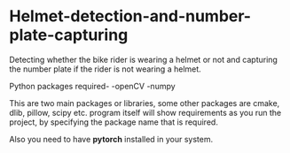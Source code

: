 # Helmet-detection-and-number-plate-capturing
Detecting whether the bike rider is wearing a helmet or not and capturing the number plate if the rider is not wearing a helmet.

Python packages required-
  -openCV
  -numpy
  
 This are two main packages or libraries, some other packages are cmake, dlib, pillow, scipy etc. program itself will show requirements as you run the project, by specifying the package name that is required.
 
 Also you need to have **pytorch** installed in your system.
